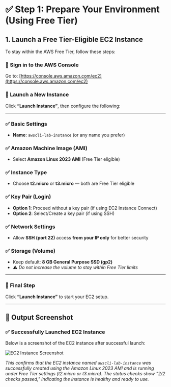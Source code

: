 # ✅ Step 1: Prepare Your Environment (Using Free Tier)

## 1. Launch a Free Tier-Eligible EC2 Instance

To stay within the AWS Free Tier, follow these steps:

### 🔹 Sign in to the AWS Console

Go to: [https://console.aws.amazon.com/ec2](https://console.aws.amazon.com/ec2)

### 🔹 Launch a New Instance

Click **“Launch Instance”**, then configure the following:

---

### ✅ Basic Settings

- **Name**: `awscli-lab-instance` (or any name you prefer)

### ✅ Amazon Machine Image (AMI)

- Select **Amazon Linux 2023 AMI** (Free Tier eligible)

### ✅ Instance Type

- Choose **t2.micro** or **t3.micro** — both are Free Tier eligible

### ✅ Key Pair (Login)

- **Option 1**: Proceed without a key pair (if using EC2 Instance Connect)
- **Option 2**: Select/Create a key pair (if using SSH)

### ✅ Network Settings

- Allow **SSH (port 22)** access **from your IP only** for better security

### ✅ Storage (Volume)

- Keep default: **8 GB General Purpose SSD (gp2)**  
- ⚠️ *Do not increase the volume to stay within Free Tier limits*

---

### 🚀 Final Step

Click **“Launch Instance”** to start your EC2 setup.

---

## 📸 Output Screenshot

### ✅ Successfully Launched EC2 Instance

Below is a screenshot of the EC2 instance after successful launch:

![EC2 Instance Screenshot](images/ec2-instance-success.png)

*This confirms that the EC2 instance named `awscli-lab-instance` was successfully created using the Amazon Linux 2023 AMI and is running under Free Tier settings (t2.micro or t3.micro). The status checks show "2/2 checks passed," indicating the instance is healthy and ready to use.*
